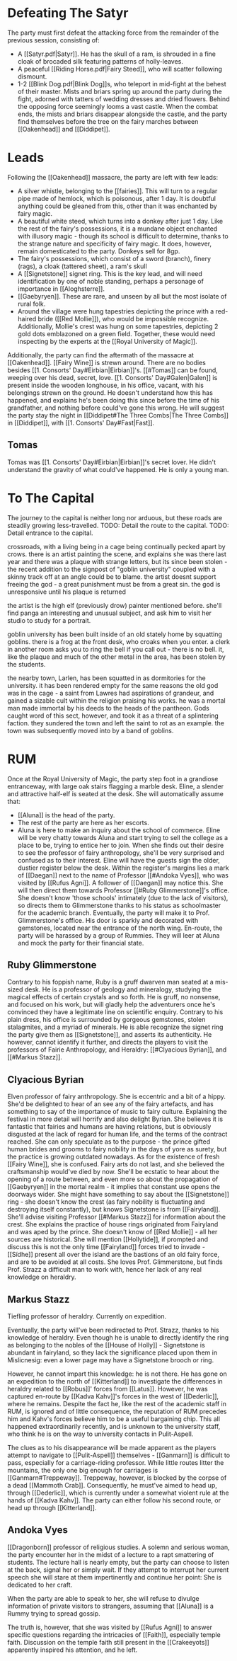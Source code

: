 # Defeating The Satyr
The party must first defeat the attacking force from the remainder of the previous session, consisting of:
- A [[Satyr.pdf|Satyr]]. He has the skull of a ram, is shrouded in a fine cloak of brocaded silk featuring patterns of holly-leaves. 
- A peaceful [[Riding Horse.pdf|Fairy Steed]], who will scatter following dismount.
- 1-2 [[Blink Dog.pdf|Blink Dog]]s, who teleport in mid-fight at the behest of their master.
Mists and briars spring up around the party during the fight, adorned with tatters of wedding dresses and dried flowers. Behind the opposing force seemingly looms a vast castle. When the combat ends, the mists and briars disappear alongside the castle, and the party find themselves before the tree on the fairy marches between [[Oakenhead]] and [[Diddipet]].
# Leads
Following the [[Oakenhead]] massacre, the party are left with few leads:
- A silver whistle, belonging to the [[fairies]]. This will turn to a regular pipe made of hemlock, which is poisonous, after 1 day. It is doubtful anything could be gleaned from this, other than it was enchanted by fairy magic.
- A beautiful white steed, which turns into a donkey after just 1 day. Like the rest of the fairy's possessions, it is a mundane object enchanted with illusory magic - though its school is difficult to determine, thanks to the strange nature and specificity of fairy magic. It does, however, remain domesticated to the party. Donkeys sell for 8gp.
- The fairy's possessions, which consist of a sword (branch), finery (rags), a cloak (tattered sheet), a ram's skull
- A [[Signetstone]] signet ring. This is the key lead, and will need identification by one of noble standing, perhaps a personage of importance in [[Aloghsterre]].
- [[Gaebyryen]]. These are rare, and unseen by all but the most isolate of rural folk.
- Around the village were hung tapestries depicting the prince with a red-haired bride ([[Red Mollie]]), who would be impossible recognize. Additionally, Mollie's crest was hung on some tapestries, depicting 2 gold dots emblazoned on a green field. Together, these would need inspecting by the experts at the [[Royal University of Magic]].

Additionally, the party can find the aftermath of the massacre at [[Oakenhead]]. [[Fairy Wine]] is strewn around. There are no bodies besides [[1. Consorts' Day#Eirbian|Eirbian]]'s. [[#Tomas]] can be found, weeping over his dead, secret, love. [[1. Consorts' Day#Galen|Galen]] is present inside the wooden longhouse, in his office, vacant, with his belongings strewn on the ground. He doesn't understand how this has happened, and explains he's been doing this since before the time of his grandfather, and nothing before could've gone this wrong. He will suggest the party stay the night in [[Diddipet#The Three Combs|The Three Combs]] in [[Diddipet]], with [[1. Consorts' Day#Fast|Fast]].
## Tomas
Tomas was [[1. Consorts' Day#Eirbian|Eirbian]]'s secret lover. He didn't understand the gravity of what could've happened. He is only a young man.
# To The Capital
The journey to the capital is neither long nor arduous, but these roads are steadily growing less-travelled. 
TODO: Detail the route to the capital.
TODO: Detail entrance to the capital.

crossroads, with a living being in a cage being continually pecked apart by crows. there is an artist painting the scene, and explains she was there last year and there was a plaque with strange letters, but its since been stolen - the recent addition to the signpost of "goblin university" coupled with a skinny track off at an angle could be to blame. the artist doesnt support freeing the god - a great punishment must be from a great sin. the god is unresponsive until his plaque is returned

  

the artist is the high elf (previously drow) painter mentioned before. she'll find panga an interesting and unusual subject, and ask him to visit her studio to study for a portrait. 

  

goblin university has been built inside of an old stately home by squatting goblins. there is a frog at the front desk, who croaks when you enter. a clerk in another room asks you to ring the bell if you call out - there is no bell. it, like the plaque and much of the other metal in the area, has been stolen by the students. 

  

the nearby town, Larlen, has been squatted in as dormitories for the university. it has been rendered empty for the same reasons the old god was in the cage - a saint from Lawres had aspirations of grandeur, and gained a sizable cult within the religion praising his works. he was a mortal man made immortal by his deeds to the heads of the pantheon. Gods caught word of this sect, however, and took it as a threat of a splintering faction. they sundered the town and left the saint to rot as an example. the town was subsequently moved into by a band of goblins.
# RUM
Once at the Royal University of Magic, the party step foot in a grandiose entranceway, with large oak stairs flagging a marble desk. Eline, a slender and attractive half-elf is seated at the desk. She will automatically assume that:
- [[Aluna]] is the head of the party.
- The rest of the party are here as her escorts.
- Aluna is here to make an inquiry about the school of commerce.
Eline will be very chatty towards Aluna and start trying to sell the college as a place to be, trying to entice her to join. When she finds out their desire to see the professor of fairy anthropology, she'll be very surprised and confused as to their interest.
Eline will have the guests sign the older, dustier register below the desk. Within the register's margins lies a mark of [[Daegan]] next to the name of Professor [[#Andoka Vyes]], who was visited by  [[Rufus Agni]]. A follower of [[Daegan]] may notice this.
She will then direct them towards Professor [[#Ruby Glimmerstone]]'s office. She doesn't know 'those schools' intimately (due to the lack of visitors), so directs them to Glimmerstone thanks to his status as schoolmaster for the academic branch.
Eventually, the party will make it to Prof. Glimmerstone's office. His door is sparkly and decorated with gemstones, located near the entrance of the north wing.
En-route, the party will be harassed by a group of Rummies. They will leer at Aluna and mock the party for their financial state. 
## Ruby Glimmerstone
Contrary to his foppish name, Ruby is a gruff dwarven man seated at a mis-sized desk. He is a professor of geology and mineralogy, studying the magical effects of certain crystals and so forth. He is gruff, no nonsense, and focused on his work, but will gladly help the adventurers once he's convinced they have a legitimate line on scientific enquiry.
Contrary to his plain dress, his office is surrounded by gorgeous gemstones, stolen stalagmites, and a myriad of minerals. He is able recognize the signet ring the party give them as [[Signetstone]], and asserts its authenticity. He however, cannot identify it further, and directs the players to visit the professors of Fairie Anthropology, and Heraldry: [[#Clyacious Byrian]], and [[#Markus Stazz]].
## Clyacious Byrian
Elven professor of fairy anthropology. She is eccentric and a bit of a hippy. She'd be delighted to hear of an see any of the fairy artefacts, and has something to say of the importance of music to fairy culture.
Explaining the festival in more detail will horrify and also delight Byrian. She believes it is fantastic that fairies and humans are having relations, but is obviously disgusted at the lack of regard for human life, and the terms of the contract reached. She can only speculate as to the purpose - the prince gifted human brides and grooms to fairy nobility in the days of yore as surety, but the practice is growing outdated nowadays.
As for the existence of fresh [[Fairy Wine]], she is confused. Fairy arts do not last, and she believed the craftsmanship would've died by now.
She'll be ecstatic to hear about the opening of a route between, and even more so about the propagation of [[Gaebyryen]] in the mortal realm - it implies that constant use opens the doorways wider.
She might have something to say about the [[Signetstone]] ring - she doesn't know the crest (as fairy nobility is fluctuating and destroying itself constantly), but knows Signetstone is from [[Fairyland]]. She'll advise visiting Professor [[#Markus Stazz]] for information about the crest. She explains the practice of house rings originated from Fairyland and was aped by the prince.
She doesn't know of [[Red Mollie]] - all her sources are historical. 
She will mention [[Hollytide]], if prompted and discuss this is not the only time [[Fairyland]] forces tried to invade - [[Sídhe]] present all over the island are the bastions of an old fairy force, and are to be avoided at all costs.
She loves Prof. Glimmerstone, but finds Prof. Strazz a difficult man to work with, hence her lack of any real knowledge on heraldry.
## Markus Stazz
Tiefling professor of heraldry. Currently on expedition.

Eventually, the party will've been redirected to Prof. Strazz, thanks to his knowledge of heraldry. Even though he is unable to directly identify the ring as belonging to the nobles of the [[House of Holly]] - Signetstone is abundant in fairyland, so they lack the significance placed upon them in Mislicnesig: even a lower page may have a Signetstone brooch or ring.

However, he cannot impart this knowledge: he is not there. He has gone on an expedition to the north of [[Kitterland]] to investigate the differences in heraldry related to [[Robus]]' forces from [[Latus]]. However, he was captured en-route by [[Kadva Kahv]]'s forces in the west of [[Dederlic]], where he remains. Despite the fact he, like the rest of the academic staff in RUM, is ignored and of little consequence, the reputation of RUM precedes him and Kahv's forces believe him to be a useful bargaining chip. This all happened extraordinarily recently, and is unknown to the university staff, who think he is on the way to university contacts in Pulit-Aspell.

The clues as to his disappearance will be made apparent as the players attempt to navigate to [[Pulit-Aspell]] themselves - [[Ganmarn]] is difficult to pass, especially for a carriage-riding professor. While little routes litter the mountains, the only one big enough for carriages is [[Ganmarn#Treppeway]]. Treppeway, however, is blocked by the corpse of a dead [[Mammoth Crab]]. Consequently, he must've aimed to head up, through [[Dederlic]], which is currently under a somewhat violent rule at the hands of [[Kadva Kahv]]. The party can either follow his second route, or head up through [[Kitterland]].
## Andoka Vyes
[[Dragonborn]] professor of religious studies. A solemn and serious woman, the party encounter her in the midst of a lecture to a rapt smattering of students. The lecture hall is nearly empty, but the party can choose to listen at the back, signal her or simply wait. If they attempt to interrupt her current speech she will stare at them impertinently and continue her point: She is dedicated to her craft.

When the party are able to speak to her, she will refuse to divulge information of private visitors to strangers, assuming that [[Aluna]] is a Rummy trying to spread gossip.

The truth is, however, that she was visited by [[Rufus Agni]] to answer specific questions regarding the intricacies of [[Faith]], especially temple faith. Discussion on the temple faith still present in the [[Crakeeyots]] apparently inspired his attention, and he left.